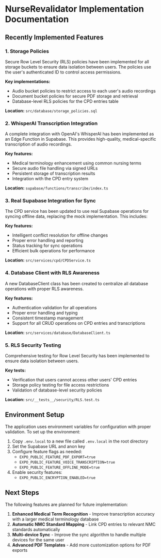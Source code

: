 # NurseRevalidator Implementation Documentation

## Recently Implemented Features

### 1. Storage Policies

Secure Row Level Security (RLS) policies have been implemented for all storage buckets to ensure data isolation between users. The policies use the user's authenticated ID to control access permissions.

**Key implementations:**

- Audio bucket policies to restrict access to each user's audio recordings
- Document bucket policies for secure PDF storage and retrieval
- Database-level RLS policies for the CPD entries table

**Location:** `src/database/storage_policies.sql`

### 2. WhisperAI Transcription Integration

A complete integration with OpenAI's WhisperAI has been implemented as an Edge Function in Supabase. This provides high-quality, medical-specific transcription of audio recordings.

**Key features:**

- Medical terminology enhancement using common nursing terms
- Secure audio file handling via signed URLs
- Persistent storage of transcription results
- Integration with the CPD entry system

**Location:** `supabase/functions/transcribe/index.ts`

### 3. Real Supabase Integration for Sync

The CPD service has been updated to use real Supabase operations for syncing offline data, replacing the mock implementation. This includes:

**Key features:**

- Intelligent conflict resolution for offline changes
- Proper error handling and reporting
- Status tracking for sync operations
- Efficient bulk operations for performance

**Location:** `src/services/cpd/CPDService.ts`

### 4. Database Client with RLS Awareness

A new DatabaseClient class has been created to centralize all database operations with proper RLS awareness.

**Key features:**

- Authentication validation for all operations
- Proper error handling and typing
- Consistent timestamp management
- Support for all CRUD operations on CPD entries and transcriptions

**Location:** `src/services/database/DatabaseClient.ts`

### 5. RLS Security Testing

Comprehensive testing for Row Level Security has been implemented to ensure data isolation between users.

**Key tests:**

- Verification that users cannot access other users' CPD entries
- Storage policy testing for file access restrictions
- Validation of database-level security policies

**Location:** `src/__tests__/security/RLS.test.ts`

## Environment Setup

The application uses environment variables for configuration with proper validation. To set up the environment:

1. Copy `.env.local` to a new file called `.env.local` in the root directory
2. Set the Supabase URL and anon key
3. Configure feature flags as needed:
   - `EXPO_PUBLIC_FEATURE_PDF_EXPORT=true`
   - `EXPO_PUBLIC_FEATURE_VOICE_TRANSCRIPTION=true`
   - `EXPO_PUBLIC_FEATURE_OFFLINE_MODE=true`
4. Enable security features:
   - `EXPO_PUBLIC_ENCRYPTION_ENABLED=true`

## Next Steps

The following features are planned for future implementation:

1. **Enhanced Medical Term Recognition** - Improve transcription accuracy with a larger medical terminology database
2. **Automatic NMC Standard Mapping** - Link CPD entries to relevant NMC standards automatically
3. **Multi-device Sync** - Improve the sync algorithm to handle multiple devices for the same user
4. **Advanced PDF Templates** - Add more customization options for PDF exports
